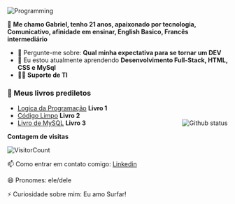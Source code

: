 ![Programming](https://camo.githubusercontent.com/12e5f2b182da4b52850b29bb09e8ba3e92b0ac2c0bd121de7dfcbb291fbbd525/68747470733a2f2f692e70696e696d672e636f6d2f6f726967696e616c732f37372f63612f61332f37376361613332383834643733356434333961646534356261333766656166322e676966)



🔭 <strong>Me chamo Gabriel, tenho 21 anos, apaixonado por tecnologia, Comunicativo, afinidade em ensinar, English Basico, Francês intermediário</strong>

- 💬 Pergunte-me sobre: <strong>Qual minha expectativa para se tornar um DEV</strong>
- 🌱 Eu estou atualmente aprendendo <strong>Desenvolvimento Full-Stack, HTML, CSS e MySql</strong>
- 👨‍💻 <strong>Suporte de TI</strong>


<h3>📖 Meus livros prediletos</h3>

- [Logica da Programação](https://github.com/free-educa/books/blob/main/books/Logica%20de%20programacao%20-%20Crie%20seus%20primeiros%20programas%20usando%20javascript%20e%20html%20-%20Casa%20do%20Codigo.pdf) <strong>Livro 1</strong>
- [Código Limpo](https://github.com/free-educa/books/blob/main/books/Codigo%20Limpo%20-%20Completo%20PT.pdf) <strong>Livro 2</strong>
- [Livro de MySQL](https://github.com/free-educa/books/blob/main/books/Livro%20de%20MySQL.pdf) <strong>Livro 3</strong>
  <a href="SEU_SITE_PESSOAL_AQUI">
  <img align="right" src="https://github-readme-stats.vercel.app/api?username=GPedroza7&show_icons=true&theme=radical" alt="Github status" />
  </a>

**Contagem de visitas**

![VisitorCount](https://profile-counter.glitch.me/{GPedroza7}/count.svg)

📫 Como entrar em contato comigo: [Linkedin](https://www.linkedin.com/in/gabriel-pedroza-551837248/)

😄 Pronomes: ele/dele

⚡ Curiosidade sobre mim: Eu amo Surfar!
